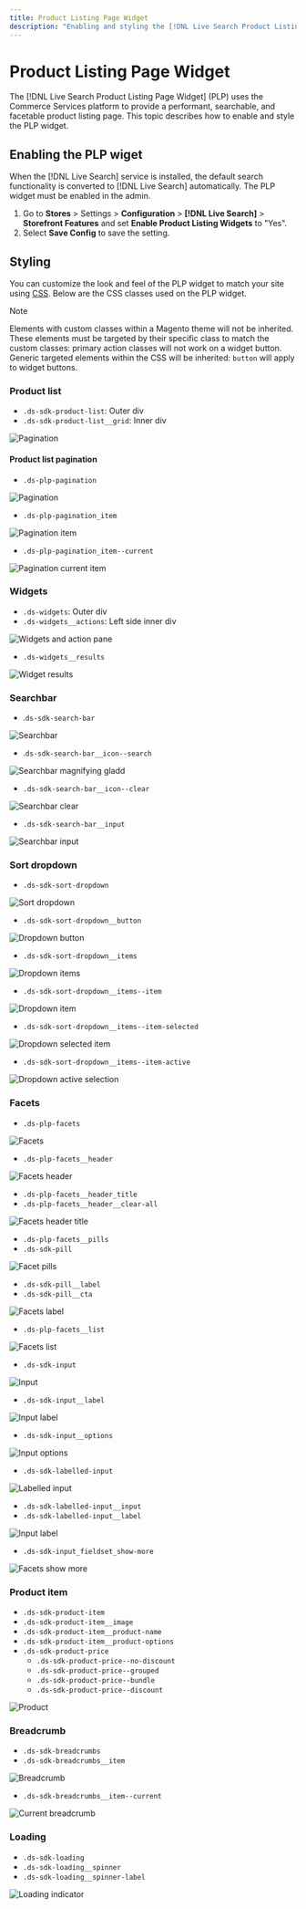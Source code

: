 ```yaml
---
title: Product Listing Page Widget
description: "Enabling and styling the [!DNL Live Search Product Listing Page Widget]"
---
```

# Product Listing Page Widget

The [!DNL Live Search Product Listing Page Widget] (PLP) uses the Commerce Services platform to provide a performant, searchable, and facetable product listing page. This topic describes how to enable and style the PLP widget.

## Enabling the PLP wiget

When the [!DNL Live Search] service is installed, the default search functionality is converted to [!DNL Live Search] automatically.
The PLP widget must be enabled in the admin.

1. Go to **Stores** > Settings > **Configuration** > **[!DNL Live Search]** > **Storefront Features** and set **Enable Product Listing Widgets** to "Yes".
1. Select **Save Config** to save the setting.

## Styling

You can customize the look and feel of the PLP widget to match your site using [CSS](https://developer.adobe.com/commerce/frontend-core/guide/css/). Below are the CSS classes used on the PLP widget.

>[!NOTE]
>
>Elements with custom classes within a Magento theme will not be inherited. These elements must be targeted by their specific class to match the custom classes:  primary action classes will not work on a widget button.
>Generic targeted elements within the CSS will be inherited: `button` will apply to widget buttons.

### Product list

* `.ds-sdk-product-list`: Outer div
* `.ds-sdk-product-list__grid`: Inner div

![Pagination](assets/plp-css-product-list.png)

#### Product list pagination

* `.ds-plp-pagination`

![Pagination](assets/plp-css-pagination.png)

* `.ds-plp-pagination_item`

![Pagination item](assets/plp-css-pagination-item.png)

* `.ds-plp-pagination_item--current`

![Pagination current item](assets/plp-css-pagination-item-current.png)

### Widgets

* `.ds-widgets`: Outer div
* `.ds-widgets__actions`: Left side inner div

![Widgets and action pane](assets/plp-css-widgets.png)

* `.ds-widgets__results`

![Widget results](assets/plp-css-widgets-results.png)

### Searchbar

* .`ds-sdk-search-bar`

![Searchbar](assets/plp-css-search-bar.png)

* .`ds-sdk-search-bar__icon--search`

![Searchbar magnifying gladd](assets/plp-css-search-bar-search.png)

* `.ds-sdk-search-bar__icon--clear`

![Searchbar clear](assets/plp-css-search-bar-clear.png)

* `.ds-sdk-search-bar__input`

![Searchbar input](assets/plp-css-search-bar-input.png)

### Sort dropdown

* `.ds-sdk-sort-dropdown`

![Sort dropdown](assets/plp-css-dropdown.png)

* `.ds-sdk-sort-dropdown__button`

![Dropdown button](assets/plp-css-dropdown-button.png)

* `.ds-sdk-sort-dropdown__items`

![Dropdown items](assets/plp-css-dropdown-items.png)

* `.ds-sdk-sort-dropdown__items--item`

![Dropdown item](assets/plp-css-dropdown-item.png)

* `.ds-sdk-sort-dropdown__items--item-selected`

![Dropdown selected item](assets/plp-css-dropdown-selected.png)

* `.ds-sdk-sort-dropdown__items--item-active`

![Dropdown active selection](assets/plp-css-dropdown-active.png)

### Facets

* `.ds-plp-facets`

![Facets](assets/plp-css-facets.png)

* `.ds-plp-facets__header`

![Facets header](assets/plp-css-facets-header.png)

* `.ds-plp-facets__header_title`
* `.ds-plp-facets__header__clear-all`

![Facets header title](assets/plp-css-facets-title-clear.png)

* `.ds-plp-facets__pills`
* `.ds-sdk-pill`

![Facet pills](assets/plp-css-facets-pill.png)

* `.ds-sdk-pill__label`
* `.ds-sdk-pill__cta`

![Facets label](assets/plp-css-pill-label-cta.png)

* `.ds-plp-facets__list`

![Facets list](assets/plp-css-facets-list.png)

* `.ds-sdk-input`

![Input](assets/plp-css-sdk-input.png)

* `.ds-sdk-input__label`

![Input label](assets/plp-css-sdk-input-label.png)

* `.ds-sdk-input__options`

![Input options](assets/plp-css-sdk-input-options.png)

* `.ds-sdk-labelled-input`

![Labelled input](assets/plp-css-labelled-input.png)

* `.ds-sdk-labelled-input__input`
* `.ds-sdk-labelled-input__label`

![Input label](assets/plp-css-labelled-input-label.png)

* `.ds-sdk-input_fieldset_show-more`

![Facets show more](assets/plp-css-input-show-more.png)

### Product item

* `.ds-sdk-product-item`
* `.ds-sdk-product-item__image`
* `.ds-sdk-product-item__product-name`
* `.ds-sdk-product-item__product-options`
* `.ds-sdk-product-price` 
    * `.ds-sdk-product-price--no-discount`
    * `.ds-sdk-product-price--grouped`
    * `.ds-sdk-product-price--bundle`
    * `.ds-sdk-product-price--discount`

![Product](assets/plp-css-product.png)

### Breadcrumb

* `.ds-sdk-breadcrumbs`
* `.ds-sdk-breadcrumbs__item`

![Breadcrumb](assets/plp-css-breadcrumb.png)

* `.ds-sdk-breadcrumbs__item--current`

![Current breadcrumb](assets/plp-css-breadcrumb-current.png)

### Loading

* `.ds-sdk-loading`
* `.ds-sdk-loading__spinner`
* `.ds-sdk-loading__spinner-label`

![Loading indicator](assets/plp-css-loading.png)
